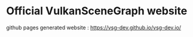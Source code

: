 # Official VulkanSceneGraph website
github pages generated website : https://vsg-dev.github.io/vsg-dev.io/
